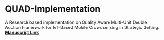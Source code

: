 # QUAD-Implementation
A Research based implementation on Quality Aware Multi-Unit Double Auction Framework for IoT-Based Mobile Crowdsensing in Strategic Setting.
**[Manuscript Link](https://ieeexplore.ieee.org/document/9805590)**
